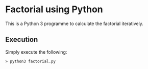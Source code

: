 # Factorial using Python
This is a Python 3 programme to calculate the factorial iteratively.

## Execution
Simply execute the following:
```
> python3 factorial.py
```